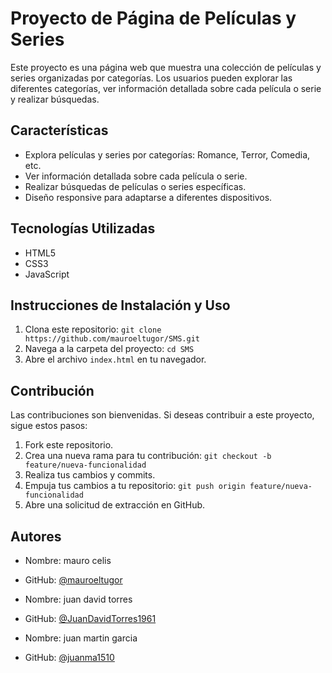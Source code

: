 # Proyecto de Página de Películas y Series

Este proyecto es una página web que muestra una colección de películas y series organizadas por categorías. Los usuarios pueden explorar las diferentes categorías, ver información detallada sobre cada película o serie y realizar búsquedas.

## Características

- Explora películas y series por categorías: Romance, Terror, Comedia, etc.
- Ver información detallada sobre cada película o serie.
- Realizar búsquedas de películas o series específicas.
- Diseño responsive para adaptarse a diferentes dispositivos.

## Tecnologías Utilizadas

- HTML5
- CSS3
- JavaScript

## Instrucciones de Instalación y Uso

1. Clona este repositorio: `git clone https://github.com/mauroeltugor/SMS.git`
2. Navega a la carpeta del proyecto: `cd SMS`
3. Abre el archivo `index.html` en tu navegador.

## Contribución

Las contribuciones son bienvenidas. Si deseas contribuir a este proyecto, sigue estos pasos:

1. Fork este repositorio.
2. Crea una nueva rama para tu contribución: `git checkout -b feature/nueva-funcionalidad`
3. Realiza tus cambios y commits.
4. Empuja tus cambios a tu repositorio: `git push origin feature/nueva-funcionalidad`
5. Abre una solicitud de extracción en GitHub.

## Autores

- Nombre: mauro celis
- GitHub: [@mauroeltugor](https://github.com/mauroeltugor)
- Nombre: juan david torres

- GitHub: [@JuanDavidTorres1961](https://github.com/JuanDavidTorres1961)

- Nombre: juan martin garcia
- GitHub: [@juanma1510](https://github.com/juanma1510)
